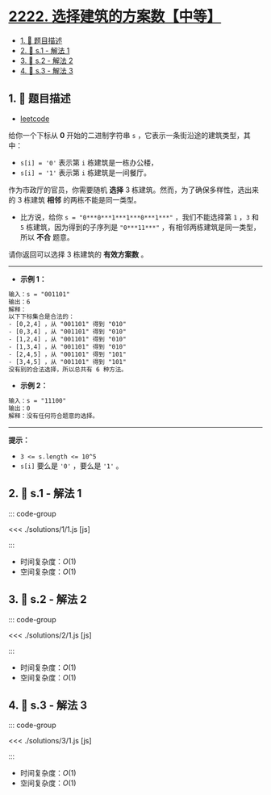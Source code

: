 # [2222. 选择建筑的方案数【中等】](https://github.com/tnotesjs/TNotes.leetcode/tree/main/notes/2222.%20%E9%80%89%E6%8B%A9%E5%BB%BA%E7%AD%91%E7%9A%84%E6%96%B9%E6%A1%88%E6%95%B0%E3%80%90%E4%B8%AD%E7%AD%89%E3%80%91)

<!-- region:toc -->

- [1. 📝 题目描述](#1--题目描述)
- [2. 🎯 s.1 - 解法 1](#2--s1---解法-1)
- [3. 🎯 s.2 - 解法 2](#3--s2---解法-2)
- [4. 🎯 s.3 - 解法 3](#4--s3---解法-3)

<!-- endregion:toc -->

## 1. 📝 题目描述

- [leetcode](https://leetcode.cn/problems/number-of-ways-to-select-buildings/)

给你一个下标从 **0** 开始的二进制字符串 `s` ，它表示一条街沿途的建筑类型，其中：

- `s[i] = '0'` 表示第 `i` 栋建筑是一栋办公楼，
- `s[i] = '1'` 表示第 `i` 栋建筑是一间餐厅。

作为市政厅的官员，你需要随机 **选择** 3 栋建筑。然而，为了确保多样性，选出来的 3 栋建筑 **相邻** 的两栋不能是同一类型。

- 比方说，给你 `s = "0***0***1***1***0***1***"` ，我们不能选择第 `1` ，`3` 和 `5` 栋建筑，因为得到的子序列是 `"0***11***"` ，有相邻两栋建筑是同一类型，所以 **不合** 题意。

请你返回可以选择 3 栋建筑的 **有效方案数** 。

---

- **示例 1：**

```txt
输入：s = "001101"
输出：6
解释：
以下下标集合是合法的：
- [0,2,4] ，从 "001101" 得到 "010"
- [0,3,4] ，从 "001101" 得到 "010"
- [1,2,4] ，从 "001101" 得到 "010"
- [1,3,4] ，从 "001101" 得到 "010"
- [2,4,5] ，从 "001101" 得到 "101"
- [3,4,5] ，从 "001101" 得到 "101"
没有别的合法选择，所以总共有 6 种方法。
```

- **示例 2：**

```txt
输入：s = "11100"
输出：0
解释：没有任何符合题意的选择。
```

---

**提示：**

- `3 <= s.length <= 10^5`
- `s[i]` 要么是 `'0'` ，要么是 `'1'` 。

## 2. 🎯 s.1 - 解法 1

::: code-group

<<< ./solutions/1/1.js [js]

:::

- 时间复杂度：$O(1)$
- 空间复杂度：$O(1)$

## 3. 🎯 s.2 - 解法 2

::: code-group

<<< ./solutions/2/1.js [js]

:::

- 时间复杂度：$O(1)$
- 空间复杂度：$O(1)$

## 4. 🎯 s.3 - 解法 3

::: code-group

<<< ./solutions/3/1.js [js]

:::

- 时间复杂度：$O(1)$
- 空间复杂度：$O(1)$
